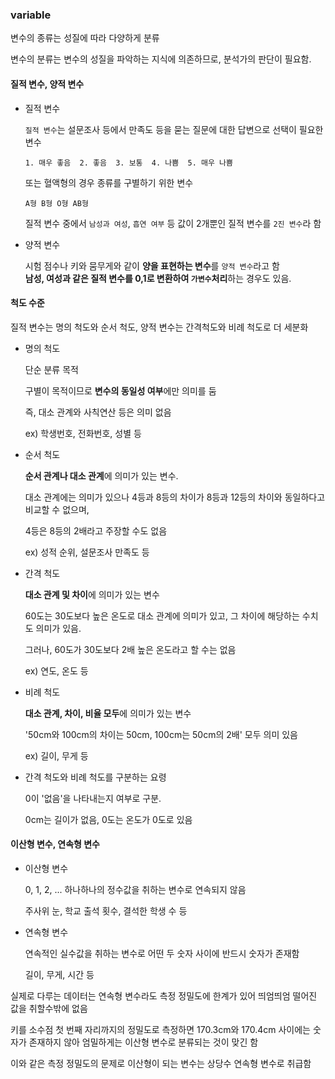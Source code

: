 ### variable

변수의 종류는 성질에 따라 다양하게 분류

변수의 분류는 변수의 성질을 파악하는 지식에 의존하므로, 분석가의 판단이 필요함.



#### 질적 변수, 양적 변수

- 질적 변수

  `질적 변수`는 설문조사 등에서 만족도 등을 묻는 질문에 대한 답변으로 선택이 필요한 변수

  ```
  1. 매우 좋음  2. 좋음  3. 보통  4. 나쁨  5. 매우 나쁨
  ```


  또는 혈액형의 경우 종류를 구별하기 위한 변수

  ```
  A형 B형 O형 AB형
  ```

  질적 변수 중에서 `남성과 여성`, `흡연 여부` 등 값이 2개뿐인 질적 변수를 `2진 변수`라 함  

- 양적 변수

  시험 점수나 키와 뭄무게와 같이 **양을 표현하는 변수**를 `양적 변수`라고 함  
  **남성, 여성과 같은 질적 변수를 0,1로 변환하여 `가변수`처리**하는 경우도 있음. 

  

#### 척도 수준

질적 변수는 명의 척도와 순서 척도, 양적 변수는 간격척도와 비례 척도로 더 세분화

- 명의 척도

  단순 분류 목적

  구별이 목적이므로 **변수의 동일성 여부**에만 의미를 둠  

  즉, 대소 관계와 사칙연산 등은 의미 없음  

  ex) 학생번호, 전화번호, 성별 등   

- 순서 척도

  **순서 관계나 대소 관계**에 의미가 있는 변수.  

  대소 관계에는 의미가 있으나 4등과 8등의 차이가 8등과 12등의 차이와 동일하다고 비교할 수 없으며,  

  4등은 8등의 2배라고 주장할 수도 없음  

  ex) 성적 순위, 설문조사 만족도 등  

- 간격 척도

  **대소 관계 및 차이**에 의미가 있는 변수  

  60도는 30도보다 높은 온도로 대소 관계에 의미가 있고, 그 차이에 해당하는 수치도 의미가 있음.  

  그러나, 60도가 30도보다 2배 높은 온도라고 할 수는 없음  

  ex) 연도, 온도 등  

- 비례 척도  

  **대소 관계, 차이, 비율 모두**에 의미가 있는 변수  

  '50cm와 100cm의 차이는 50cm, 100cm는 50cm의 2배' 모두 의미 있음  

  ex) 길이, 무게 등  

- 간격 척도와 비례 척도를 구분하는 요령

  0이 '없음'을 나타내는지 여부로 구분.

  0cm는 길이가 없음, 0도는 온도가 0도로 있음



#### 이산형 변수, 연속형 변수

- 이산형 변수

  0, 1, 2, ... 하나하나의 정수값을 취하는 변수로 연속되지 않음  

  주사위 눈, 학교 출석 횟수, 결석한 학생 수 등

- 연속형 변수

  연속적인 실수값을 취하는 변수로 어떤 두 숫자 사이에 반드시 숫자가 존재함  

  길이, 무게, 시간 등

실제로 다루는 데이터는 연속형 변수라도 측정 정밀도에 한계가 있어 띄엄띄엄 떨어진 값을 취할수밖에 없음  

키를 소수점 첫 번째 자리까지의 정밀도로 측정하면 170.3cm와 170.4cm 사이에는 숫자가 존재하지 않아 엄밀하게는 이산형 변수로 분류되는 것이 맞긴 함  

이와 같은 측정 정밀도의 문제로 이산형이 되는 변수는 상당수 연속형 변수로 취급함
